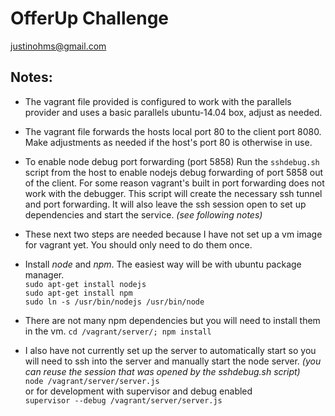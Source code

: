 # OfferUp Challenge

justinohms@gmail.com

## Notes:
- The vagrant file provided is configured to work with the parallels provider and uses a basic parallels ubuntu-14.04 box, adjust as needed.

- The vagrant file forwards the hosts local port 80 to the client port 8080.  Make adjustments as needed if the host's port 80 is otherwise in use. 

- To enable node debug port forwarding (port 5858) Run the `sshdebug.sh` script from the host to enable nodejs debug forwarding of port 5858 out of the client.  For some reason vagrant's built in port forwarding does not work with the debugger. This script will create the necessary ssh tunnel and port forwarding.  It will also leave the ssh session open to set up dependencies and start the service. *(see following notes)*

- These next two steps are needed because I have not set up a vm image for vagrant yet.  You should only need to do them once.  
 - Install *node* and *npm*.  The easiest way will be with ubuntu package manager.   
`sudo apt-get install nodejs`    
`sudo apt-get install npm`  
`sudo ln -s /usr/bin/nodejs /usr/bin/node`

 - There are not many npm dependencies but you will need to install them in the vm.
`cd /vagrant/server/; npm install`

- I also have not currently set up the server to automatically start so you will need to ssh into the server and manually start the node server.  *(you can reuse the session that was opened by the sshdebug.sh script)*   
 `node /vagrant/server/server.js`   
or for development with supervisor and debug enabled   
 `supervisor --debug /vagrant/server/server.js`

